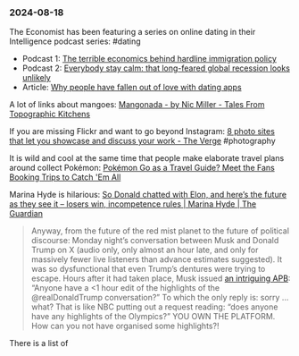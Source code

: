 ### 2024-08-18

The Economist has been featuring a series on online dating in their Intelligence podcast series: #dating
* Podcast 1: [The terrible economics behind hardline immigration policy](https://www.economist.com/podcasts/2024/08/09/the-terrible-economics-behind-hardline-immigration-policy)
* Podcast 2: [Everybody stay calm: that long-feared global recession looks unlikely](https://www.economist.com/podcasts/2024/08/16/everybody-stay-calm-that-long-feared-global-recession-looks-unlikely)
* Article: [Why people have fallen out of love with dating apps](https://www.economist.com/business/2024/08/08/why-people-have-fallen-out-of-love-with-dating-apps)

A lot of links about mangoes: [Mangonada - by Nic Miller - Tales From Topographic Kitchens](https://topographickitchens.substack.com/p/mangonada)

If you are missing Flickr and want to go beyond Instagram: [8 photo sites that let you showcase and discuss your work - The Verge](https://www.theverge.com/24219372/photography-instagram-500px-flickr-showcase) #photography 

It is wild and cool at the same time that people make elaborate travel plans around collect Pokémon:  [Pokémon Go as a Travel Guide? Meet the Fans Booking Trips to Catch 'Em All](https://www.wsj.com/podcasts/wsj-the-future-of-everything/pokemon-go-as-a-travel-guide-meet-the-fans-booking-trips-to-catch-em-all/7341F27C-1131-4047-AC6A-81FB45BAC239)

Marina Hyde is hilarious: [So Donald chatted with Elon, and here’s the future as they see it – losers win, incompetence rules | Marina Hyde | The Guardian](https://www.theguardian.com/commentisfree/article/2024/aug/13/donald-trump-elon-musk-x-twitter-politician-tech)

> Anyway, from the future of the red mist planet to the future of political discourse: Monday night’s conversation between Musk and Donald Trump on X (audio only, only almost an hour late, and only for massively fewer live listeners than advance estimates suggested). It was so dysfunctional that even Trump’s dentures were trying to escape. Hours after it had taken place, Musk issued [an intriguing APB](https://x.com/elonmusk/status/1823210863148589540): “Anyone have a <1 hour edit of the highlights of the @realDonaldTrump conversation?” To which the only reply is: sorry … what? That is like NBC putting out a request reading: “does anyone have any highlights of the Olympics?” YOU OWN THE PLATFORM. How can you not have organised some highlights?!

There is a list of

